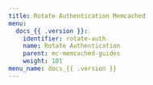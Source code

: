 ```yaml
---
title: Rotate Authentication Memcached
menu:
  docs_{{ .version }}:
    identifier: rotate-auth
    name: Rotate Authentication
    parent: mc-memcached-guides
    weight: 101
menu_name: docs_{{ .version }}
---
```

